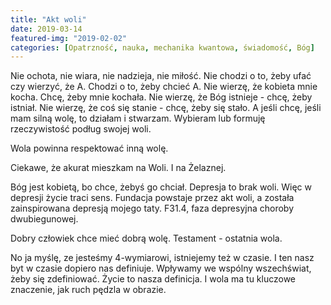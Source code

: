 ```yaml
---
title: "Akt woli"
date: 2019-03-14
featured-img: "2019-02-02"
categories: [Opatrzność, nauka, mechanika kwantowa, świadomość, Bóg]
---
```


Nie ochota, nie wiara, nie nadzieja, nie miłość. Nie chodzi o to, żeby ufać czy wierzyć, że A. Chodzi o to, żeby chcieć A. Nie wierzę, że kobieta mnie kocha. Chcę, żeby mnie kochała. Nie wierzę, że Bóg istnieje - chcę, żeby istniał. Nie wierzę, że coś się stanie - chcę, żeby się stało. A jeśli chcę, jeśli mam silną wolę, to działam i stwarzam. Wybieram lub formuję rzeczywistość podług swojej woli.

Wola powinna respektować inną wolę.

Ciekawe, że akurat mieszkam na Woli. I na Żelaznej.

Bóg jest kobietą, bo chce, żebyś go chciał.
Depresja to brak woli. Więc w depresji życie traci sens.
Fundacja powstaje przez akt woli, a została zainspirowana depresją mojego taty. F31.4, faza depresyjna choroby dwubiegunowej.

Dobry człowiek chce mieć dobrą wolę. Testament - ostatnia wola.

No ja myślę, ze jesteśmy 4-wymiarowi, istniejemy też w czasie. I ten nasz byt w czasie dopiero nas definiuje. Wpływamy we wspólny wszechświat, żeby się zdefiniować. Życie to nasza definicja. I wola ma tu kluczowe znaczenie, jak ruch pędzla w obrazie.

